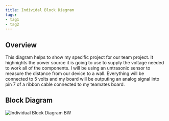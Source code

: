 ```yaml
---
title: Individal Block Diagram
tags:
- tag1
- tag2
---
```


## Overview
This diagram helps to show my specific project for our team project. It highnights the power source it is going to use to supply the voltage needed to work all of the components. I will be using an untrasonic sensor to measure the distance from our device to a wall. Everything will be connected to 5 volts and my board will be outputing an analog signal into pin 7 of a ribbon cable connected to my teamates board.


## Block Diagram 

![Individual Block Diagram BW](https://github.com/user-attachments/assets/fb0c3cf3-e3be-4b7f-8727-e181b7f4f26e)


